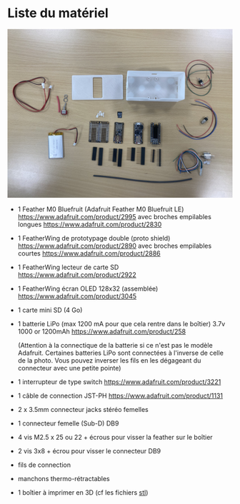 # Liste du matériel


![Bom](../img/BOM_BaahBoxV2.jpg)



* 1 Feather M0 Bluefruit (Adafruit Feather M0 Bluefruit LE)
 https://www.adafruit.com/product/2995 
 avec broches empilables longues 
https://www.adafruit.com/product/2830 
   
 
 * 1 FeatherWing de prototypage double (proto shield)
 https://www.adafruit.com/product/2890
avec broches empilables courtes 
 https://www.adafruit.com/product/2886  
 

* 1 FeatherWing lecteur de carte SD 
https://www.adafruit.com/product/2922 

* 1 FeatherWing écran OLED 128x32 (assemblée)
 https://www.adafruit.com/product/3045 
  
* 1 carte mini SD (4 Go) 

* 1 batterie LiPo (max 1200 mA pour que cela rentre dans le boîtier)
   3.7v 1000 or 1200mAh 
   https://www.adafruit.com/product/258
   
   (Attention à la connectique de la batterie si ce n'est pas le modèle Adafruit. Certaines batteries LiPo sont connectées à l'inverse de celle de la photo. Vous pouvez inverser les fils en les dégageant du connecteur avec une petite pointe)

* 1 interrupteur de type switch 
 https://www.adafruit.com/product/3221 
  
* 1 câble de connection JST-PH 
 https://www.adafruit.com/product/1131
 
* 2 x 3.5mm connecteur jacks stéréo femelles 
 
* 1 connecteur femelle (Sub-D) DB9 
 
* 4 vis M2.5 x 25 ou 22 + écrous pour visser la feather sur le boîtier 

* 2 vis 3x8 + écrou pour visser le connecteur DB9 

* fils de connection 

* manchons thermo-rétractables

* 1 boîtier à imprimer en 3D (cf les fichiers [stl](../Hardware/BaahBox/))
 

